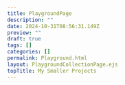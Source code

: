 ```yaml
---
title: PlaygroundPage
description: ""
date: 2024-10-31T08:56:31.149Z
preview: ""
draft: true
tags: []
categories: []
permalink: Playground.html
layout: PlaygroundCollectionPage.ejs
topTitle: My Smaller Projects
---
```

